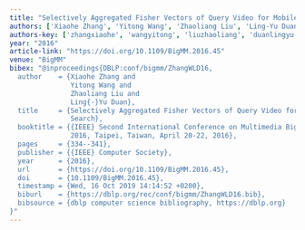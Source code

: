 ```yaml
---
title: "Selectively Aggregated Fisher Vectors of Query Video for Mobile Visual Search"
authors: ['Xiaohe Zhang', 'Yitong Wang', 'Zhaoliang Liu', 'Ling-Yu Duan']
authors-key: ['zhangxiaohe', 'wangyitong', 'liuzhaoliang', 'duanlingyu']
year: "2016"
article-link: "https://doi.org/10.1109/BigMM.2016.45"
venue: "BigMM"
bibex: "@inproceedings{DBLP:conf/bigmm/ZhangWLD16,
  author    = {Xiaohe Zhang and
               Yitong Wang and
               Zhaoliang Liu and
               Ling{-}Yu Duan},
  title     = {Selectively Aggregated Fisher Vectors of Query Video for Mobile Visual
               Search},
  booktitle = {{IEEE} Second International Conference on Multimedia Big Data, BigMM
               2016, Taipei, Taiwan, April 20-22, 2016},
  pages     = {334--341},
  publisher = {{IEEE} Computer Society},
  year      = {2016},
  url       = {https://doi.org/10.1109/BigMM.2016.45},
  doi       = {10.1109/BigMM.2016.45},
  timestamp = {Wed, 16 Oct 2019 14:14:52 +0200},
  biburl    = {https://dblp.org/rec/conf/bigmm/ZhangWLD16.bib},
  bibsource = {dblp computer science bibliography, https://dblp.org}
}"
---
```

